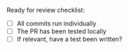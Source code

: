 Ready for review checklist:
- [ ] All commits run individually
- [ ] The PR has been tested locally
- [ ] If relevant, have a test been written?
